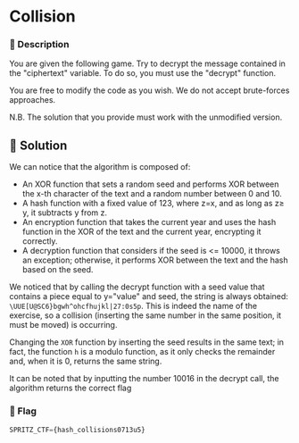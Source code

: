 # Collision
### 📄 Description
You are given the following game.
Try to decrypt the message contained in the "ciphertext" variable.
To do so, you must use the "decrypt" function.

You are free to modify the code as you wish.
We do not accept brute-forces approaches.

N.B. The solution that you provide must work with the unmodified version.

## 🔑 Solution
We can notice that the algorithm is composed of:

   - An XOR function that sets a random seed and performs XOR between the x-th character of the text and a random number between 0 and 10.
   - A hash function with a fixed value of 123, where z=x, and as long as z≥ y, it subtracts y from z.
   - An encryption function that takes the current year and uses the hash function in the XOR of the text and the current year, encrypting it correctly.
   - A decryption function that considers if the seed is <= 10000, it throws an exception; otherwise, it performs XOR between the text and the hash based on the seed.

We noticed that by calling the decrypt function with a seed value that contains a piece equal to y="value" and seed, the string is always obtained: `\UUE[U@SC6}bgwh^ohcfhujkl|27:0s5p`. This is indeed the name of the exercise, so a collision (inserting the same number in the same position, it must be moved) is occurring.

Changing the `XOR` function by inserting the seed results in the same text; in fact, the function `h` is a modulo function, as it only checks the remainder and, when it is 0, returns the same string.

It can be noted that by inputting the number 10016 in the decrypt call, the algorithm returns the correct flag


### 🚩 Flag
```python
SPRITZ_CTF={hash_collisions0713u5}
```